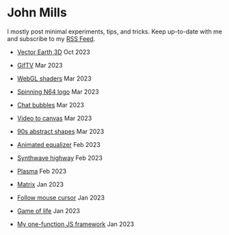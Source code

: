 # John Mills
I mostly post minimal experiments, tips, and tricks. Keep up-to-date with me and subscribe to my [RSS Feed](https://iamjohnmills.github.io/journal/johnmills.rss).

* [Vector Earth 3D](https://iamjohnmills.github.io/journal/vector-earth/) Oct 2023

* [GifTV](https://iamjohnmills.github.io/journal/giftv/) Mar 2023

* [WebGL shaders](https://iamjohnmills.github.io/journal/shaders/) Mar 2023

* [Spinning N64 logo](https://iamjohnmills.github.io/journal/n64/) Mar 2023

* [Chat bubbles](https://iamjohnmills.github.io/journal/chat-bubbles/) Mar 2023

* [Video to canvas](https://iamjohnmills.github.io/journal/canvas-video/) Mar 2023

* [90s abstract shapes](https://iamjohnmills.github.io/journal/90s-shapes/) Mar 2023

* [Animated equalizer](https://iamjohnmills.github.io/journal/equalizer/) Feb 2023

* [Synthwave highway](https://iamjohnmills.github.io/journal/synthwave-highway/) Feb 2023

* [Plasma](https://iamjohnmills.github.io/journal/plasma/) Feb 2023

* [Matrix](https://iamjohnmills.github.io/journal/matrix/) Jan 2023

* [Follow mouse cursor](https://iamjohnmills.github.io/journal/cursor-follow/) Jan 2023

* [Game of life](https://iamjohnmills.github.io/journal/game-of-life/) Jan 2023

* [My one-function JS framework](https://iamjohnmills.github.io/journal/create-node/) Jan 2023
